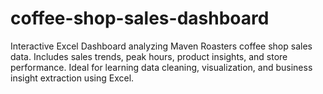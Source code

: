 # coffee-shop-sales-dashboard
Interactive Excel Dashboard analyzing Maven Roasters coffee shop sales data. Includes sales trends, peak hours, product insights, and store performance. Ideal for learning data cleaning, visualization, and business insight extraction using Excel.

